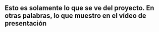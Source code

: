 ## Esto es solamente lo que se ve del proyecto. En otras palabras, lo que muestro en el vídeo de presentación
